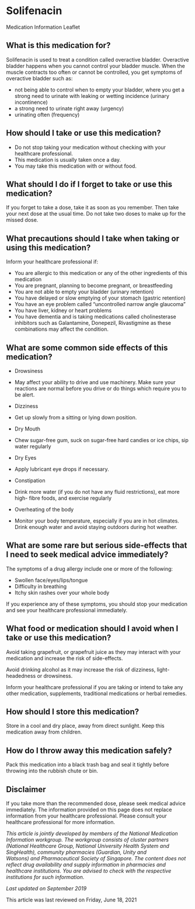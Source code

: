# Solifenacin

Medication Information Leaflet

What is this medication for?
----------------------------

Solifenacin is used to treat a condition called overactive bladder. Overactive bladder happens when you cannot control your bladder muscle. When the muscle contracts too often or cannot be controlled, you get symptoms of overactive bladder such as:

* not being able to control when to empty your bladder, where you get a strong need to urinate with leaking or wetting incidence (urinary incontinence)
* a strong need to urinate right away (urgency)
* urinating often (frequency)

How should I take or use this medication?
-----------------------------------------

* Do not stop taking your medication without checking with your healthcare professional.
* This medication is usually taken once a day.
* You may take this medication with or without food.

What should I do if I forget to take or use this medication?
------------------------------------------------------------

If you forget to take a dose, take it as soon as you remember. Then take your next dose at the usual time. Do not take two doses to make up for the missed dose.

What precautions should I take when taking or using this medication?
--------------------------------------------------------------------

Inform your healthcare professional if:

* You are allergic to this medication or any of the other ingredients of this medication
* You are pregnant, planning to become pregnant, or breastfeeding
* You are not able to empty your bladder (urinary retention)
* You have delayed or slow emptying of your stomach (gastric retention)
* You have an eye problem called “uncontrolled narrow angle glaucoma”
* You have liver, kidney or heart problems
* You have dementia and is taking medications called cholinesterase inhibitors such as Galantamine, Donepezil, Rivastigmine as these combinations may affect the condition.

What are some common side effects of this medication?
-----------------------------------------------------

* Drowsiness

+ May affect your ability to drive and use machinery. Make sure your reactions are normal before you drive or do things which require you to be alert.

* Dizziness

+ Get up slowly from a sitting or lying down position.

* Dry Mouth

+ Chew sugar-free gum, suck on sugar-free hard candies or ice chips, sip water regularly

* Dry Eyes

+ Apply lubricant eye drops if necessary.

* Constipation

+ Drink more water (if you do not have any fluid restrictions), eat more high- fibre foods, and exercise regularly

* Overheating of the body

+ Monitor your body temperature, especially if you are in hot climates. Drink enough water and avoid staying outdoors during hot weather.

What are some rare but serious side-effects that I need to seek medical advice immediately?
-------------------------------------------------------------------------------------------

The symptoms of a drug allergy include one or more of the following:

* Swollen face/eyes/lips/tongue
* Difficulty in breathing
* Itchy skin rashes over your whole body

If you experience any of these symptoms, you should stop your medication and see your healthcare professional immediately.

What food or medication should I avoid when I take or use this medication?
--------------------------------------------------------------------------

Avoid taking grapefruit, or grapefruit juice as they may interact with your medication and increase the risk of side-effects.

Avoid drinking alcohol as it may increase the risk of dizziness, light-headedness or drowsiness.

Inform your healthcare professional if you are taking or intend to take any other medication, supplements, traditional medications or herbal remedies.

How should I store this medication?
-----------------------------------

Store in a cool and dry place, away from direct sunlight. Keep this medication away from children.

How do I throw away this medication safely?
-------------------------------------------

Pack this medication into a black trash bag and seal it tightly before throwing into the rubbish chute or bin.

Disclaimer
----------

  

If you take more than the recommended dose, please seek medical advice immediately. The information provided on this page does not replace information from your healthcare professional. Please consult your healthcare professional for more information.

*This article is jointly developed by members of the National Medication Information workgroup. The workgroup consists of cluster partners (National Healthcare Group, National University Health System and SingHealth), community pharmacies (Guardian, Unity and Watsons) and Pharmaceutical Society of Singapore. The content does not reflect drug availability and supply information in pharmacies and healthcare institutions. You are advised to check with the respective institutions for such information.*

*Last updated on September 2019*

  

This article was last reviewed on
Friday, June 18, 2021